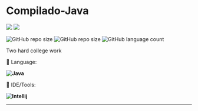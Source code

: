# Compilado-Java


<p align="left">

  <a href="https://www.linkedin.com/in/vin%C3%ADcius-valle-beraldo-9b85a2208/" alt="Linkedin">
  <img src="https://img.shields.io/badge/-Linkedin-0e76a8?style=flat-square&logo=Linkedin&logoColor=white&link=" /></a>

  <a href="https://www.instagram.com/marquis_cthulhu_styles/" alt="Instagram">
  <img src="https://img.shields.io/badge/-Instagram-DF0174?style=flat-square&labelColor=DF0174&logo=instagram&logoColor=white&link=LINK-DO-SEU-INSTAGRAM"/></a>
</p>  

![GitHub repo size](https://img.shields.io/github/repo-size/MrFahrenhei/Compilado-Java?style=for-the-badge)
![GitHub repo size](https://img.shields.io/github/repo-size/MrFahrenhei/Java-8?style=for-the-badge)
![GitHub language count](https://img.shields.io/github/languages/count/MrFahrenhei/Compilado-Java?style=for-the-badge)

Two hard college work

<p align="left">
  🦄 Language: <strong> 
  
  ![Java](https://img.shields.io/badge/Java-ED8B00?style=for-the-badge&logo=java&logoColor=white) 
  
  </strong>
</p>

<p align="left">
  💼 IDE/Tools: <strong>
  
  ![Intellij](https://img.shields.io/badge/IntelliJ_IDEA-333333.svg?style=for-the-badge&logo=intellij-idea&logoColor=white)
  
  </strong>
</p>
<hr>
